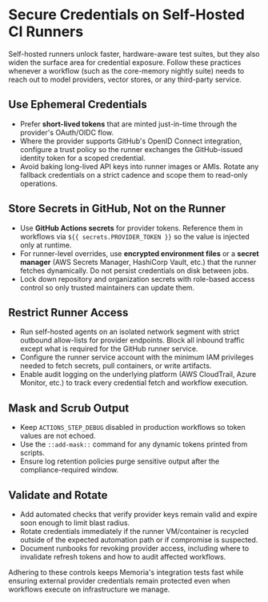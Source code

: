 # Secure Credentials on Self-Hosted CI Runners

Self-hosted runners unlock faster, hardware-aware test suites, but they also widen the surface area for credential exposure. Follow these practices whenever a workflow (such as the core-memory nightly suite) needs to reach out to model providers, vector stores, or any third-party service.

## Use Ephemeral Credentials

- Prefer **short-lived tokens** that are minted just-in-time through the provider's OAuth/OIDC flow.
- Where the provider supports GitHub's OpenID Connect integration, configure a trust policy so the runner exchanges the GitHub-issued identity token for a scoped credential.
- Avoid baking long-lived API keys into runner images or AMIs. Rotate any fallback credentials on a strict cadence and scope them to read-only operations.

## Store Secrets in GitHub, Not on the Runner

- Use **GitHub Actions secrets** for provider tokens. Reference them in workflows via `${{ secrets.PROVIDER_TOKEN }}` so the value is injected only at runtime.
- For runner-level overrides, use **encrypted environment files** or a **secret manager** (AWS Secrets Manager, HashiCorp Vault, etc.) that the runner fetches dynamically. Do not persist credentials on disk between jobs.
- Lock down repository and organization secrets with role-based access control so only trusted maintainers can update them.

## Restrict Runner Access

- Run self-hosted agents on an isolated network segment with strict outbound allow-lists for provider endpoints. Block all inbound traffic except what is required for the GitHub runner service.
- Configure the runner service account with the minimum IAM privileges needed to fetch secrets, pull containers, or write artifacts.
- Enable audit logging on the underlying platform (AWS CloudTrail, Azure Monitor, etc.) to track every credential fetch and workflow execution.

## Mask and Scrub Output

- Keep `ACTIONS_STEP_DEBUG` disabled in production workflows so token values are not echoed.
- Use the `::add-mask::` command for any dynamic tokens printed from scripts.
- Ensure log retention policies purge sensitive output after the compliance-required window.

## Validate and Rotate

- Add automated checks that verify provider keys remain valid and expire soon enough to limit blast radius.
- Rotate credentials immediately if the runner VM/container is recycled outside of the expected automation path or if compromise is suspected.
- Document runbooks for revoking provider access, including where to invalidate refresh tokens and how to audit affected workflows.

Adhering to these controls keeps Memoria's integration tests fast while ensuring external provider credentials remain protected even when workflows execute on infrastructure we manage.
